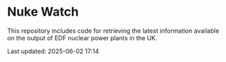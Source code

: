# Nuke Watch

This repository includes code for retrieving the latest information available on the output of EDF nuclear power plants in the UK.

Last updated: 2025-06-02 17:14